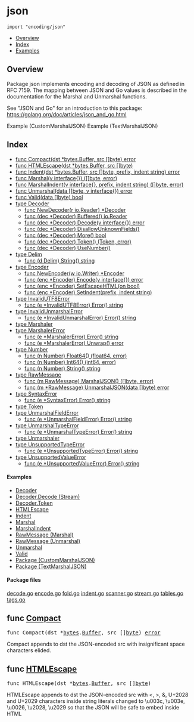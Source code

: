 

# json
`import "encoding/json"`

* [Overview](#pkg-overview)
* [Index](#pkg-index)
* [Examples](#pkg-examples)

## <a id="pkg-overview">Overview</a>
Package json implements encoding and decoding of JSON as defined in
RFC 7159. The mapping between JSON and Go values is described
in the documentation for the Marshal and Unmarshal functions.

See "JSON and Go" for an introduction to this package:
<a href="https://golang.org/doc/articles/json_and_go.html">https://golang.org/doc/articles/json_and_go.html</a>


<a id="example__customMarshalJSON">Example (CustomMarshalJSON)</a>
<a id="example__textMarshalJSON">Example (TextMarshalJSON)</a>


## <a id="pkg-index">Index</a>
* [func Compact(dst *bytes.Buffer, src []byte) error](#Compact)
* [func HTMLEscape(dst *bytes.Buffer, src []byte)](#HTMLEscape)
* [func Indent(dst *bytes.Buffer, src []byte, prefix, indent string) error](#Indent)
* [func Marshal(v interface{}) ([]byte, error)](#Marshal)
* [func MarshalIndent(v interface{}, prefix, indent string) ([]byte, error)](#MarshalIndent)
* [func Unmarshal(data []byte, v interface{}) error](#Unmarshal)
* [func Valid(data []byte) bool](#Valid)
* [type Decoder](#Decoder)
  * [func NewDecoder(r io.Reader) *Decoder](#NewDecoder)
  * [func (dec *Decoder) Buffered() io.Reader](#Decoder.Buffered)
  * [func (dec *Decoder) Decode(v interface{}) error](#Decoder.Decode)
  * [func (dec *Decoder) DisallowUnknownFields()](#Decoder.DisallowUnknownFields)
  * [func (dec *Decoder) More() bool](#Decoder.More)
  * [func (dec *Decoder) Token() (Token, error)](#Decoder.Token)
  * [func (dec *Decoder) UseNumber()](#Decoder.UseNumber)
* [type Delim](#Delim)
  * [func (d Delim) String() string](#Delim.String)
* [type Encoder](#Encoder)
  * [func NewEncoder(w io.Writer) *Encoder](#NewEncoder)
  * [func (enc *Encoder) Encode(v interface{}) error](#Encoder.Encode)
  * [func (enc *Encoder) SetEscapeHTML(on bool)](#Encoder.SetEscapeHTML)
  * [func (enc *Encoder) SetIndent(prefix, indent string)](#Encoder.SetIndent)
* [type InvalidUTF8Error](#InvalidUTF8Error)
  * [func (e *InvalidUTF8Error) Error() string](#InvalidUTF8Error.Error)
* [type InvalidUnmarshalError](#InvalidUnmarshalError)
  * [func (e *InvalidUnmarshalError) Error() string](#InvalidUnmarshalError.Error)
* [type Marshaler](#Marshaler)
* [type MarshalerError](#MarshalerError)
  * [func (e *MarshalerError) Error() string](#MarshalerError.Error)
  * [func (e *MarshalerError) Unwrap() error](#MarshalerError.Unwrap)
* [type Number](#Number)
  * [func (n Number) Float64() (float64, error)](#Number.Float64)
  * [func (n Number) Int64() (int64, error)](#Number.Int64)
  * [func (n Number) String() string](#Number.String)
* [type RawMessage](#RawMessage)
  * [func (m RawMessage) MarshalJSON() ([]byte, error)](#RawMessage.MarshalJSON)
  * [func (m *RawMessage) UnmarshalJSON(data []byte) error](#RawMessage.UnmarshalJSON)
* [type SyntaxError](#SyntaxError)
  * [func (e *SyntaxError) Error() string](#SyntaxError.Error)
* [type Token](#Token)
* [type UnmarshalFieldError](#UnmarshalFieldError)
  * [func (e *UnmarshalFieldError) Error() string](#UnmarshalFieldError.Error)
* [type UnmarshalTypeError](#UnmarshalTypeError)
  * [func (e *UnmarshalTypeError) Error() string](#UnmarshalTypeError.Error)
* [type Unmarshaler](#Unmarshaler)
* [type UnsupportedTypeError](#UnsupportedTypeError)
  * [func (e *UnsupportedTypeError) Error() string](#UnsupportedTypeError.Error)
* [type UnsupportedValueError](#UnsupportedValueError)
  * [func (e *UnsupportedValueError) Error() string](#UnsupportedValueError.Error)


#### <a id="pkg-examples">Examples</a>
* [Decoder](#example_Decoder)
* [Decoder.Decode (Stream)](#example_Decoder_Decode_stream)
* [Decoder.Token](#example_Decoder_Token)
* [HTMLEscape](#example_HTMLEscape)
* [Indent](#example_Indent)
* [Marshal](#example_Marshal)
* [MarshalIndent](#example_MarshalIndent)
* [RawMessage (Marshal)](#example_RawMessage_marshal)
* [RawMessage (Unmarshal)](#example_RawMessage_unmarshal)
* [Unmarshal](#example_Unmarshal)
* [Valid](#example_Valid)
* [Package (CustomMarshalJSON)](#example__customMarshalJSON)
* [Package (TextMarshalJSON)](#example__textMarshalJSON)


#### <a id="pkg-files">Package files</a>
[decode.go](https://golang.org/src/encoding/json/decode.go) [encode.go](https://golang.org/src/encoding/json/encode.go) [fold.go](https://golang.org/src/encoding/json/fold.go) [indent.go](https://golang.org/src/encoding/json/indent.go) [scanner.go](https://golang.org/src/encoding/json/scanner.go) [stream.go](https://golang.org/src/encoding/json/stream.go) [tables.go](https://golang.org/src/encoding/json/tables.go) [tags.go](https://golang.org/src/encoding/json/tags.go) 






## <a id="Compact">func</a> [Compact](https://golang.org/src/encoding/json/indent.go?s=284:333#L1)
<pre>func Compact(dst *<a href="/pkg/bytes/">bytes</a>.<a href="/pkg/bytes/#Buffer">Buffer</a>, src []<a href="/pkg/builtin/#byte">byte</a>) <a href="/pkg/builtin/#error">error</a></pre>
Compact appends to dst the JSON-encoded src with
insignificant space characters elided.



## <a id="HTMLEscape">func</a> [HTMLEscape](https://golang.org/src/encoding/json/encode.go?s=7613:7659#L185)
<pre>func HTMLEscape(dst *<a href="/pkg/bytes/">bytes</a>.<a href="/pkg/bytes/#Buffer">Buffer</a>, src []<a href="/pkg/builtin/#byte">byte</a>)</pre>
HTMLEscape appends to dst the JSON-encoded src with <, >, &, U+2028 and U+2029
characters inside string literals changed to \u003c, \u003e, \u0026, \u2028, \u2029
so that the JSON will be safe to embed inside HTML <script> tags.
For historical reasons, web browsers don't honor standard HTML
escaping within <script> tags, so an alternative JSON encoding must
be used.


<a id="example_HTMLEscape">Example</a>

## <a id="Indent">func</a> [Indent](https://golang.org/src/encoding/json/indent.go?s=2192:2263#L69)
<pre>func Indent(dst *<a href="/pkg/bytes/">bytes</a>.<a href="/pkg/bytes/#Buffer">Buffer</a>, src []<a href="/pkg/builtin/#byte">byte</a>, prefix, indent <a href="/pkg/builtin/#string">string</a>) <a href="/pkg/builtin/#error">error</a></pre>
Indent appends to dst an indented form of the JSON-encoded src.
Each element in a JSON object or array begins on a new,
indented line beginning with prefix followed by one or more
copies of indent according to the indentation nesting.
The data appended to dst does not begin with the prefix nor
any indentation, to make it easier to embed inside other formatted JSON data.
Although leading space characters (space, tab, carriage return, newline)
at the beginning of src are dropped, trailing space characters
at the end of src are preserved and copied to dst.
For example, if src has no trailing spaces, neither will dst;
if src ends in a trailing newline, so will dst.


<a id="example_Indent">Example</a>

## <a id="Marshal">func</a> [Marshal](https://golang.org/src/encoding/json/encode.go?s=6471:6514#L148)
<pre>func Marshal(v interface{}) ([]<a href="/pkg/builtin/#byte">byte</a>, <a href="/pkg/builtin/#error">error</a>)</pre>
Marshal returns the JSON encoding of v.

Marshal traverses the value v recursively.
If an encountered value implements the Marshaler interface
and is not a nil pointer, Marshal calls its MarshalJSON method
to produce JSON. If no MarshalJSON method is present but the
value implements encoding.TextMarshaler instead, Marshal calls
its MarshalText method and encodes the result as a JSON string.
The nil pointer exception is not strictly necessary
but mimics a similar, necessary exception in the behavior of
UnmarshalJSON.

Otherwise, Marshal uses the following type-dependent default encodings:

Boolean values encode as JSON booleans.

Floating point, integer, and Number values encode as JSON numbers.

String values encode as JSON strings coerced to valid UTF-8,
replacing invalid bytes with the Unicode replacement rune.
So that the JSON will be safe to embed inside HTML <script> tags,
the string is encoded using HTMLEscape,
which replaces "<", ">", "&", U+2028, and U+2029 are escaped
to "\u003c","\u003e", "\u0026", "\u2028", and "\u2029".
This replacement can be disabled when using an Encoder,
by calling SetEscapeHTML(false).

Array and slice values encode as JSON arrays, except that
[]byte encodes as a base64-encoded string, and a nil slice
encodes as the null JSON value.

Struct values encode as JSON objects.
Each exported struct field becomes a member of the object, using the
field name as the object key, unless the field is omitted for one of the
reasons given below.

The encoding of each struct field can be customized by the format string
stored under the "json" key in the struct field's tag.
The format string gives the name of the field, possibly followed by a
comma-separated list of options. The name may be empty in order to
specify options without overriding the default field name.

The "omitempty" option specifies that the field should be omitted
from the encoding if the field has an empty value, defined as
false, 0, a nil pointer, a nil interface value, and any empty array,
slice, map, or string.

As a special case, if the field tag is "-", the field is always omitted.
Note that a field with name "-" can still be generated using the tag "-,".

Examples of struct field tags and their meanings:


	// Field appears in JSON as key "myName".
	Field int `json:"myName"`
	
	// Field appears in JSON as key "myName" and
	// the field is omitted from the object if its value is empty,
	// as defined above.
	Field int `json:"myName,omitempty"`
	
	// Field appears in JSON as key "Field" (the default), but
	// the field is skipped if empty.
	// Note the leading comma.
	Field int `json:",omitempty"`
	
	// Field is ignored by this package.
	Field int `json:"-"`
	
	// Field appears in JSON as key "-".
	Field int `json:"-,"`

The "string" option signals that a field is stored as JSON inside a
JSON-encoded string. It applies only to fields of string, floating point,
integer, or boolean types. This extra level of encoding is sometimes used
when communicating with JavaScript programs:


	Int64String int64 `json:",string"`

The key name will be used if it's a non-empty string consisting of
only Unicode letters, digits, and ASCII punctuation except quotation
marks, backslash, and comma.

Anonymous struct fields are usually marshaled as if their inner exported fields
were fields in the outer struct, subject to the usual Go visibility rules amended
as described in the next paragraph.
An anonymous struct field with a name given in its JSON tag is treated as
having that name, rather than being anonymous.
An anonymous struct field of interface type is treated the same as having
that type as its name, rather than being anonymous.

The Go visibility rules for struct fields are amended for JSON when
deciding which field to marshal or unmarshal. If there are
multiple fields at the same level, and that level is the least
nested (and would therefore be the nesting level selected by the
usual Go rules), the following extra rules apply:

1) Of those fields, if any are JSON-tagged, only tagged fields are considered,
even if there are multiple untagged fields that would otherwise conflict.

2) If there is exactly one field (tagged or not according to the first rule), that is selected.

3) Otherwise there are multiple fields, and all are ignored; no error occurs.

Handling of anonymous struct fields is new in Go 1.1.
Prior to Go 1.1, anonymous struct fields were ignored. To force ignoring of
an anonymous struct field in both current and earlier versions, give the field
a JSON tag of "-".

Map values encode as JSON objects. The map's key type must either be a
string, an integer type, or implement encoding.TextMarshaler. The map keys
are sorted and used as JSON object keys by applying the following rules,
subject to the UTF-8 coercion described for string values above:


	- keys of any string type are used directly
	- encoding.TextMarshalers are marshaled
	- integer keys are converted to strings

Pointer values encode as the value pointed to.
A nil pointer encodes as the null JSON value.

Interface values encode as the value contained in the interface.
A nil interface value encodes as the null JSON value.

Channel, complex, and function values cannot be encoded in JSON.
Attempting to encode such a value causes Marshal to return
an UnsupportedTypeError.

JSON cannot represent cyclic data structures and Marshal does not
handle them. Passing cyclic structures to Marshal will result in
an infinite recursion.


<a id="example_Marshal">Example</a>

## <a id="MarshalIndent">func</a> [MarshalIndent](https://golang.org/src/encoding/json/encode.go?s=6964:7036#L166)
<pre>func MarshalIndent(v interface{}, prefix, indent <a href="/pkg/builtin/#string">string</a>) ([]<a href="/pkg/builtin/#byte">byte</a>, <a href="/pkg/builtin/#error">error</a>)</pre>
MarshalIndent is like Marshal but applies Indent to format the output.
Each JSON element in the output will begin on a new line beginning with prefix
followed by one or more copies of indent according to the indentation nesting.


<a id="example_MarshalIndent">Example</a>

## <a id="Unmarshal">func</a> [Unmarshal](https://golang.org/src/encoding/json/decode.go?s=4043:4091#L85)
<pre>func Unmarshal(data []<a href="/pkg/builtin/#byte">byte</a>, v interface{}) <a href="/pkg/builtin/#error">error</a></pre>
Unmarshal parses the JSON-encoded data and stores the result
in the value pointed to by v. If v is nil or not a pointer,
Unmarshal returns an InvalidUnmarshalError.

Unmarshal uses the inverse of the encodings that
Marshal uses, allocating maps, slices, and pointers as necessary,
with the following additional rules:

To unmarshal JSON into a pointer, Unmarshal first handles the case of
the JSON being the JSON literal null. In that case, Unmarshal sets
the pointer to nil. Otherwise, Unmarshal unmarshals the JSON into
the value pointed at by the pointer. If the pointer is nil, Unmarshal
allocates a new value for it to point to.

To unmarshal JSON into a value implementing the Unmarshaler interface,
Unmarshal calls that value's UnmarshalJSON method, including
when the input is a JSON null.
Otherwise, if the value implements encoding.TextUnmarshaler
and the input is a JSON quoted string, Unmarshal calls that value's
UnmarshalText method with the unquoted form of the string.

To unmarshal JSON into a struct, Unmarshal matches incoming object
keys to the keys used by Marshal (either the struct field name or its tag),
preferring an exact match but also accepting a case-insensitive match. By
default, object keys which don't have a corresponding struct field are
ignored (see Decoder.DisallowUnknownFields for an alternative).

To unmarshal JSON into an interface value,
Unmarshal stores one of these in the interface value:


	bool, for JSON booleans
	float64, for JSON numbers
	string, for JSON strings
	[]interface{}, for JSON arrays
	map[string]interface{}, for JSON objects
	nil for JSON null

To unmarshal a JSON array into a slice, Unmarshal resets the slice length
to zero and then appends each element to the slice.
As a special case, to unmarshal an empty JSON array into a slice,
Unmarshal replaces the slice with a new empty slice.

To unmarshal a JSON array into a Go array, Unmarshal decodes
JSON array elements into corresponding Go array elements.
If the Go array is smaller than the JSON array,
the additional JSON array elements are discarded.
If the JSON array is smaller than the Go array,
the additional Go array elements are set to zero values.

To unmarshal a JSON object into a map, Unmarshal first establishes a map to
use. If the map is nil, Unmarshal allocates a new map. Otherwise Unmarshal
reuses the existing map, keeping existing entries. Unmarshal then stores
key-value pairs from the JSON object into the map. The map's key type must
either be a string, an integer, or implement encoding.TextUnmarshaler.

If a JSON value is not appropriate for a given target type,
or if a JSON number overflows the target type, Unmarshal
skips that field and completes the unmarshaling as best it can.
If no more serious errors are encountered, Unmarshal returns
an UnmarshalTypeError describing the earliest such error. In any
case, it's not guaranteed that all the remaining fields following
the problematic one will be unmarshaled into the target object.

The JSON null value unmarshals into an interface, map, pointer, or slice
by setting that Go value to nil. Because null is often used in JSON to mean
``not present,'' unmarshaling a JSON null into any other Go type has no effect
on the value and produces no error.

When unmarshaling quoted strings, invalid UTF-8 or
invalid UTF-16 surrogate pairs are not treated as an error.
Instead, they are replaced by the Unicode replacement
character U+FFFD.


<a id="example_Unmarshal">Example</a>

## <a id="Valid">func</a> [Valid](https://golang.org/src/encoding/json/scanner.go?s=648:676#L9)
<pre>func Valid(data []<a href="/pkg/builtin/#byte">byte</a>) <a href="/pkg/builtin/#bool">bool</a></pre>
Valid reports whether data is a valid JSON encoding.


<a id="example_Valid">Example</a>



## <a id="Decoder">type</a> [Decoder](https://golang.org/src/encoding/json/stream.go?s=276:517#L4)
A Decoder reads and decodes JSON values from an input stream.


<pre>type Decoder struct {
    <span class="comment">// contains filtered or unexported fields</span>
}
</pre>





<a id="example_Decoder">Example</a>
<p>This example uses a Decoder to decode a stream of distinct JSON values.
</p>



### <a id="NewDecoder">func</a> [NewDecoder](https://golang.org/src/encoding/json/stream.go?s=683:720#L21)
<pre>func NewDecoder(r <a href="/pkg/io/">io</a>.<a href="/pkg/io/#Reader">Reader</a>) *<a href="#Decoder">Decoder</a></pre>
NewDecoder returns a new decoder that reads from r.

The decoder introduces its own buffering and may
read data from r beyond the JSON values requested.






### <a id="Decoder.Buffered">func</a> (\*Decoder) [Buffered](https://golang.org/src/encoding/json/stream.go?s=2242:2282#L73)
<pre>func (dec *<a href="#Decoder">Decoder</a>) Buffered() <a href="/pkg/io/">io</a>.<a href="/pkg/io/#Reader">Reader</a></pre>
Buffered returns a reader of the data remaining in the Decoder's
buffer. The reader is valid until the next call to Decode.




### <a id="Decoder.Decode">func</a> (\*Decoder) [Decode](https://golang.org/src/encoding/json/stream.go?s=1425:1472#L39)
<pre>func (dec *<a href="#Decoder">Decoder</a>) Decode(v interface{}) <a href="/pkg/builtin/#error">error</a></pre>
Decode reads the next JSON-encoded value from its
input and stores it in the value pointed to by v.

See the documentation for Unmarshal for details about
the conversion of JSON into a Go value.


<a id="example_Decoder_Decode_stream">Example (Stream)</a>
<p>This example uses a Decoder to decode a streaming array of JSON objects.
</p>

### <a id="Decoder.DisallowUnknownFields">func</a> (\*Decoder) [DisallowUnknownFields](https://golang.org/src/encoding/json/stream.go?s=1132:1175#L32)
<pre>func (dec *<a href="#Decoder">Decoder</a>) DisallowUnknownFields()</pre>
DisallowUnknownFields causes the Decoder to return an error when the destination
is a struct and the input contains object keys which do not match any
non-ignored, exported fields in the destination.




### <a id="Decoder.More">func</a> (\*Decoder) [More](https://golang.org/src/encoding/json/stream.go?s=12320:12351#L471)
<pre>func (dec *<a href="#Decoder">Decoder</a>) More() <a href="/pkg/builtin/#bool">bool</a></pre>
More reports whether there is another element in the
current array or object being parsed.




### <a id="Decoder.Token">func</a> (\*Decoder) [Token](https://golang.org/src/encoding/json/stream.go?s=9461:9503#L356)
<pre>func (dec *<a href="#Decoder">Decoder</a>) Token() (<a href="#Token">Token</a>, <a href="/pkg/builtin/#error">error</a>)</pre>
Token returns the next JSON token in the input stream.
At the end of the input stream, Token returns nil, io.EOF.

Token guarantees that the delimiters [ ] { } it returns are
properly nested and matched: if Token encounters an unexpected
delimiter in the input, it will return an error.

The input stream consists of basic JSON values—bool, string,
number, and null—along with delimiters [ ] { } of type Delim
to mark the start and end of arrays and objects.
Commas and colons are elided.


<a id="example_Decoder_Token">Example</a>
<p>This example uses a Decoder to decode a stream of distinct JSON values.
</p>

### <a id="Decoder.UseNumber">func</a> (\*Decoder) [UseNumber](https://golang.org/src/encoding/json/stream.go?s=863:894#L27)
<pre>func (dec *<a href="#Decoder">Decoder</a>) UseNumber()</pre>
UseNumber causes the Decoder to unmarshal a number into an interface{} as a
Number instead of as a float64.




## <a id="Delim">type</a> [Delim](https://golang.org/src/encoding/json/stream.go?s=8866:8881#L339)
A Delim is a JSON array or object delimiter, one of [ ] { or }.


<pre>type Delim <a href="/pkg/builtin/#rune">rune</a></pre>











### <a id="Delim.String">func</a> (Delim) [String](https://golang.org/src/encoding/json/stream.go?s=8883:8913#L341)
<pre>func (d <a href="#Delim">Delim</a>) String() <a href="/pkg/builtin/#string">string</a></pre>



## <a id="Encoder">type</a> [Encoder](https://golang.org/src/encoding/json/stream.go?s=4405:4556#L167)
An Encoder writes JSON values to an output stream.


<pre>type Encoder struct {
    <span class="comment">// contains filtered or unexported fields</span>
}
</pre>









### <a id="NewEncoder">func</a> [NewEncoder](https://golang.org/src/encoding/json/stream.go?s=4612:4649#L178)
<pre>func NewEncoder(w <a href="/pkg/io/">io</a>.<a href="/pkg/io/#Writer">Writer</a>) *<a href="#Encoder">Encoder</a></pre>
NewEncoder returns a new encoder that writes to w.






### <a id="Encoder.Encode">func</a> (\*Encoder) [Encode](https://golang.org/src/encoding/json/stream.go?s=4885:4932#L187)
<pre>func (enc *<a href="#Encoder">Encoder</a>) Encode(v interface{}) <a href="/pkg/builtin/#error">error</a></pre>
Encode writes the JSON encoding of v to the stream,
followed by a newline character.

See the documentation for Marshal for details about the
conversion of Go values to JSON.




### <a id="Encoder.SetEscapeHTML">func</a> (\*Encoder) [SetEscapeHTML](https://golang.org/src/encoding/json/stream.go?s=6487:6529#L239)
<pre>func (enc *<a href="#Encoder">Encoder</a>) SetEscapeHTML(on <a href="/pkg/builtin/#bool">bool</a>)</pre>
SetEscapeHTML specifies whether problematic HTML characters
should be escaped inside JSON quoted strings.
The default behavior is to escape &, <, and > to \u0026, \u003c, and \u003e
to avoid certain safety problems that can arise when embedding JSON in HTML.

In non-HTML settings where the escaping interferes with the readability
of the output, SetEscapeHTML(false) disables this behavior.




### <a id="Encoder.SetIndent">func</a> (\*Encoder) [SetIndent](https://golang.org/src/encoding/json/stream.go?s=5964:6016#L227)
<pre>func (enc *<a href="#Encoder">Encoder</a>) SetIndent(prefix, indent <a href="/pkg/builtin/#string">string</a>)</pre>
SetIndent instructs the encoder to format each subsequent encoded
value as if indented by the package-level function Indent(dst, src, prefix, indent).
Calling SetIndent("", "") disables indentation.




## <a id="InvalidUTF8Error">type</a> [InvalidUTF8Error](https://golang.org/src/encoding/json/encode.go?s=9255:9345#L245)
Before Go 1.2, an InvalidUTF8Error was returned by Marshal when
attempting to encode a string value with invalid UTF-8 sequences.
As of Go 1.2, Marshal instead coerces the string to valid UTF-8 by
replacing invalid bytes with the Unicode replacement rune U+FFFD.

Deprecated: No longer used; kept for compatibility.


<pre>type InvalidUTF8Error struct {
<span id="InvalidUTF8Error.S"></span>    S <a href="/pkg/builtin/#string">string</a> <span class="comment">// the whole string value that caused the error</span>
}
</pre>











### <a id="InvalidUTF8Error.Error">func</a> (\*InvalidUTF8Error) [Error](https://golang.org/src/encoding/json/encode.go?s=9347:9388#L249)
<pre>func (e *<a href="#InvalidUTF8Error">InvalidUTF8Error</a>) Error() <a href="/pkg/builtin/#string">string</a></pre>



## <a id="InvalidUnmarshalError">type</a> [InvalidUnmarshalError](https://golang.org/src/encoding/json/decode.go?s=6229:6285#L144)
An InvalidUnmarshalError describes an invalid argument passed to Unmarshal.
(The argument to Unmarshal must be a non-nil pointer.)


<pre>type InvalidUnmarshalError struct {
<span id="InvalidUnmarshalError.Type"></span>    Type <a href="/pkg/reflect/">reflect</a>.<a href="/pkg/reflect/#Type">Type</a>
}
</pre>











### <a id="InvalidUnmarshalError.Error">func</a> (\*InvalidUnmarshalError) [Error](https://golang.org/src/encoding/json/decode.go?s=6287:6333#L148)
<pre>func (e *<a href="#InvalidUnmarshalError">InvalidUnmarshalError</a>) Error() <a href="/pkg/builtin/#string">string</a></pre>



## <a id="Marshaler">type</a> [Marshaler](https://golang.org/src/encoding/json/encode.go?s=8424:8483#L216)
Marshaler is the interface implemented by types that
can marshal themselves into valid JSON.


<pre>type Marshaler interface {
    MarshalJSON() ([]<a href="/pkg/builtin/#byte">byte</a>, <a href="/pkg/builtin/#error">error</a>)
}</pre>











## <a id="MarshalerError">type</a> [MarshalerError](https://golang.org/src/encoding/json/encode.go?s=9547:9608#L254)
A MarshalerError represents an error from calling a MarshalJSON or MarshalText method.


<pre>type MarshalerError struct {
<span id="MarshalerError.Type"></span>    Type <a href="/pkg/reflect/">reflect</a>.<a href="/pkg/reflect/#Type">Type</a>
<span id="MarshalerError.Err"></span>    Err  <a href="/pkg/builtin/#error">error</a>
}
</pre>











### <a id="MarshalerError.Error">func</a> (\*MarshalerError) [Error](https://golang.org/src/encoding/json/encode.go?s=9610:9649#L259)
<pre>func (e *<a href="#MarshalerError">MarshalerError</a>) Error() <a href="/pkg/builtin/#string">string</a></pre>



### <a id="MarshalerError.Unwrap">func</a> (\*MarshalerError) [Unwrap](https://golang.org/src/encoding/json/encode.go?s=9748:9787#L263)
<pre>func (e *<a href="#MarshalerError">MarshalerError</a>) Unwrap() <a href="/pkg/builtin/#error">error</a></pre>



## <a id="Number">type</a> [Number](https://golang.org/src/encoding/json/decode.go?s=7038:7056#L177)
A Number represents a JSON number literal.


<pre>type Number <a href="/pkg/builtin/#string">string</a></pre>











### <a id="Number.Float64">func</a> (Number) [Float64](https://golang.org/src/encoding/json/decode.go?s=7206:7248#L183)
<pre>func (n <a href="#Number">Number</a>) Float64() (<a href="/pkg/builtin/#float64">float64</a>, <a href="/pkg/builtin/#error">error</a>)</pre>
Float64 returns the number as a float64.




### <a id="Number.Int64">func</a> (Number) [Int64](https://golang.org/src/encoding/json/decode.go?s=7337:7375#L188)
<pre>func (n <a href="#Number">Number</a>) Int64() (<a href="/pkg/builtin/#int64">int64</a>, <a href="/pkg/builtin/#error">error</a>)</pre>
Int64 returns the number as an int64.




### <a id="Number.String">func</a> (Number) [String](https://golang.org/src/encoding/json/decode.go?s=7108:7139#L180)
<pre>func (n <a href="#Number">Number</a>) String() <a href="/pkg/builtin/#string">string</a></pre>
String returns the literal text of the number.




## <a id="RawMessage">type</a> [RawMessage](https://golang.org/src/encoding/json/stream.go?s=6715:6737#L246)
RawMessage is a raw encoded JSON value.
It implements Marshaler and Unmarshaler and can
be used to delay JSON decoding or precompute a JSON encoding.


<pre>type RawMessage []<a href="/pkg/builtin/#byte">byte</a></pre>





<a id="example_RawMessage_marshal">Example (Marshal)</a>
<p>This example uses RawMessage to use a precomputed JSON during marshal.
</p><a id="example_RawMessage_unmarshal">Example (Unmarshal)</a>
<p>This example uses RawMessage to delay parsing part of a JSON message.
</p>





### <a id="RawMessage.MarshalJSON">func</a> (RawMessage) [MarshalJSON](https://golang.org/src/encoding/json/stream.go?s=6791:6840#L249)
<pre>func (m <a href="#RawMessage">RawMessage</a>) MarshalJSON() ([]<a href="/pkg/builtin/#byte">byte</a>, <a href="/pkg/builtin/#error">error</a>)</pre>
MarshalJSON returns m as the JSON encoding of m.




### <a id="RawMessage.UnmarshalJSON">func</a> (\*RawMessage) [UnmarshalJSON](https://golang.org/src/encoding/json/stream.go?s=6952:7005#L257)
<pre>func (m *<a href="#RawMessage">RawMessage</a>) UnmarshalJSON(data []<a href="/pkg/builtin/#byte">byte</a>) <a href="/pkg/builtin/#error">error</a></pre>
UnmarshalJSON sets *m to a copy of data.




## <a id="SyntaxError">type</a> [SyntaxError](https://golang.org/src/encoding/json/scanner.go?s=1150:1276#L30)
A SyntaxError is a description of a JSON syntax error.


<pre>type SyntaxError struct {
<span id="SyntaxError.Offset"></span>    Offset <a href="/pkg/builtin/#int64">int64</a> <span class="comment">// error occurred after reading Offset bytes</span>
    <span class="comment">// contains filtered or unexported fields</span>
}
</pre>











### <a id="SyntaxError.Error">func</a> (\*SyntaxError) [Error](https://golang.org/src/encoding/json/scanner.go?s=1278:1314#L35)
<pre>func (e *<a href="#SyntaxError">SyntaxError</a>) Error() <a href="/pkg/builtin/#string">string</a></pre>



## <a id="Token">type</a> [Token](https://golang.org/src/encoding/json/stream.go?s=7463:7485#L277)
A Token holds a value of one of these types:


	Delim, for the four JSON delimiters [ ] { }
	bool, for JSON booleans
	float64, for JSON numbers
	Number, for JSON numbers
	string, for JSON string literals
	nil, for JSON null


<pre>type Token interface{}</pre>











## <a id="UnmarshalFieldError">type</a> [UnmarshalFieldError](https://golang.org/src/encoding/json/decode.go?s=5801:5897#L132)
An UnmarshalFieldError describes a JSON object key that
led to an unexported (and therefore unwritable) struct field.

Deprecated: No longer used; kept for compatibility.


<pre>type UnmarshalFieldError struct {
<span id="UnmarshalFieldError.Key"></span>    Key   <a href="/pkg/builtin/#string">string</a>
<span id="UnmarshalFieldError.Type"></span>    Type  <a href="/pkg/reflect/">reflect</a>.<a href="/pkg/reflect/#Type">Type</a>
<span id="UnmarshalFieldError.Field"></span>    Field <a href="/pkg/reflect/">reflect</a>.<a href="/pkg/reflect/#StructField">StructField</a>
}
</pre>











### <a id="UnmarshalFieldError.Error">func</a> (\*UnmarshalFieldError) [Error](https://golang.org/src/encoding/json/decode.go?s=5899:5943#L138)
<pre>func (e *<a href="#UnmarshalFieldError">UnmarshalFieldError</a>) Error() <a href="/pkg/builtin/#string">string</a></pre>



## <a id="UnmarshalTypeError">type</a> [UnmarshalTypeError](https://golang.org/src/encoding/json/decode.go?s=4921:5306#L113)
An UnmarshalTypeError describes a JSON value that was
not appropriate for a value of a specific Go type.


<pre>type UnmarshalTypeError struct {
<span id="UnmarshalTypeError.Value"></span>    Value  <a href="/pkg/builtin/#string">string</a>       <span class="comment">// description of JSON value - &#34;bool&#34;, &#34;array&#34;, &#34;number -5&#34;</span>
<span id="UnmarshalTypeError.Type"></span>    Type   <a href="/pkg/reflect/">reflect</a>.<a href="/pkg/reflect/#Type">Type</a> <span class="comment">// type of Go value it could not be assigned to</span>
<span id="UnmarshalTypeError.Offset"></span>    Offset <a href="/pkg/builtin/#int64">int64</a>        <span class="comment">// error occurred after reading Offset bytes</span>
<span id="UnmarshalTypeError.Struct"></span>    Struct <a href="/pkg/builtin/#string">string</a>       <span class="comment">// name of the struct type containing the field</span>
<span id="UnmarshalTypeError.Field"></span>    Field  <a href="/pkg/builtin/#string">string</a>       <span class="comment">// the full path from root node to the field</span>
}
</pre>











### <a id="UnmarshalTypeError.Error">func</a> (\*UnmarshalTypeError) [Error](https://golang.org/src/encoding/json/decode.go?s=5308:5351#L121)
<pre>func (e *<a href="#UnmarshalTypeError">UnmarshalTypeError</a>) Error() <a href="/pkg/builtin/#string">string</a></pre>



## <a id="Unmarshaler">type</a> [Unmarshaler](https://golang.org/src/encoding/json/decode.go?s=4749:4808#L107)
Unmarshaler is the interface implemented by types
that can unmarshal a JSON description of themselves.
The input can be assumed to be a valid encoding of
a JSON value. UnmarshalJSON must copy the JSON data
if it wishes to retain the data after returning.

By convention, to approximate the behavior of Unmarshal itself,
Unmarshalers implement UnmarshalJSON([]byte("null")) as a no-op.


<pre>type Unmarshaler interface {
    UnmarshalJSON([]<a href="/pkg/builtin/#byte">byte</a>) <a href="/pkg/builtin/#error">error</a>
}</pre>











## <a id="UnsupportedTypeError">type</a> [UnsupportedTypeError](https://golang.org/src/encoding/json/encode.go?s=8591:8646#L222)
An UnsupportedTypeError is returned by Marshal when attempting
to encode an unsupported value type.


<pre>type UnsupportedTypeError struct {
<span id="UnsupportedTypeError.Type"></span>    Type <a href="/pkg/reflect/">reflect</a>.<a href="/pkg/reflect/#Type">Type</a>
}
</pre>











### <a id="UnsupportedTypeError.Error">func</a> (\*UnsupportedTypeError) [Error](https://golang.org/src/encoding/json/encode.go?s=8648:8693#L226)
<pre>func (e *<a href="#UnsupportedTypeError">UnsupportedTypeError</a>) Error() <a href="/pkg/builtin/#string">string</a></pre>



## <a id="UnsupportedValueError">type</a> [UnsupportedValueError](https://golang.org/src/encoding/json/encode.go?s=8752:8824#L230)

<pre>type UnsupportedValueError struct {
<span id="UnsupportedValueError.Value"></span>    Value <a href="/pkg/reflect/">reflect</a>.<a href="/pkg/reflect/#Value">Value</a>
<span id="UnsupportedValueError.Str"></span>    Str   <a href="/pkg/builtin/#string">string</a>
}
</pre>











### <a id="UnsupportedValueError.Error">func</a> (\*UnsupportedValueError) [Error](https://golang.org/src/encoding/json/encode.go?s=8826:8872#L235)
<pre>func (e *<a href="#UnsupportedValueError">UnsupportedValueError</a>) Error() <a href="/pkg/builtin/#string">string</a></pre>







